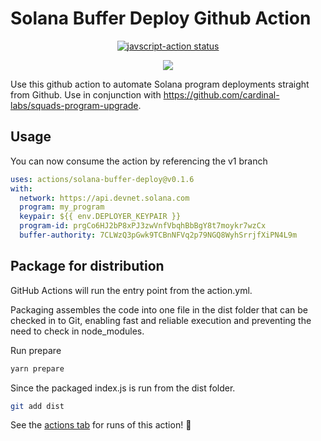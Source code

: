 # Solana Buffer Deploy Github Action

<p align="center">
  <a href="https://github.com/actions/javascript-action/actions"><img alt="javscript-action status" src="https://github.com/actions/javascript-action/workflows/units-test/badge.svg"></a>
</p>

<div align="center">
    <img src="./assets/banner.png" />
</div>

Use this github action to automate Solana program deployments straight from Github. Use in conjunction with https://github.com/cardinal-labs/squads-program-upgrade.

## Usage

You can now consume the action by referencing the v1 branch

```yaml
uses: actions/solana-buffer-deploy@v0.1.6
with:
  network: https://api.devnet.solana.com
  program: my_program
  keypair: ${{ env.DEPLOYER_KEYPAIR }}
  program-id: prgCo6HJ2bP8xPJ3zwVnfVbqhBbBgY8t7moykr7wzCx
  buffer-authority: 7CLWzQ3pGwk9TCBnNFVq2p79NGQ8WyhSrrjfXiPN4L9m
```

## Package for distribution

GitHub Actions will run the entry point from the action.yml.

Packaging assembles the code into one file in the dist folder that can be checked in to Git, enabling fast and reliable execution and preventing the need to check in node_modules.

Run prepare

```bash
yarn prepare
```

Since the packaged index.js is run from the dist folder.

```bash
git add dist
```

See the [actions tab](https://github.com/actions/solana-buffer-deploy/actions) for runs of this action! :rocket:
